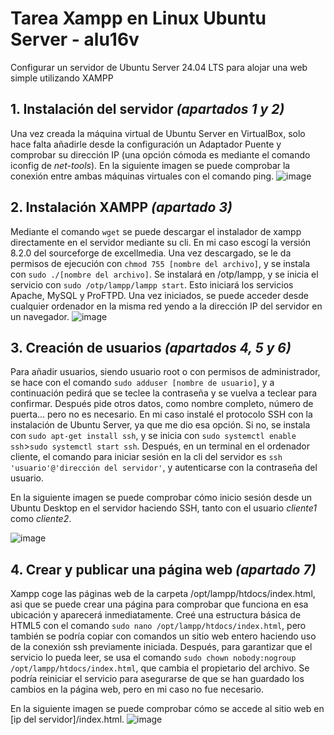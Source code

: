 # Tarea Xampp en Linux Ubuntu Server - alu16v
Configurar un servidor de Ubuntu Server 24.04 LTS para alojar una web simple utilizando XAMPP  

## 1. Instalación del servidor *(apartados 1 y 2)*
Una vez creada la máquina virtual de Ubuntu Server en VirtualBox, solo hace falta añadirle desde la configuración un Adaptador Puente y comprobar su dirección IP (una opción cómoda es mediante el comando iconfig de *net-tools*).
En la siguiente imagen se puede comprobar la conexión entre ambas máquinas virtuales con el comando ping.
![image](https://github.com/user-attachments/assets/d2102d7e-ea26-4f86-9244-6a6287b7430e)


## 2. Instalación XAMPP *(apartado 3)*
Mediante el comando ```wget``` se puede descargar el instalador de xampp directamente en el servidor mediante su cli. En mi caso escogí la versión 8.2.0 del sourceforge de excellmedia. 
Una vez descargado, se le da permisos de ejecución con ```chmod 755 [nombre del archivo]```, y se instala con ```sudo ./[nombre del archivo]```. Se instalará en /otp/lampp, y se inicia el servicio con ```sudo /otp/lampp/lampp start```. Esto iniciará los servicios Apache, MySQL y ProFTPD. Una vez iniciados, se puede acceder desde cualquier ordenador en la misma red yendo a la dirección IP del servidor en un navegador.
![image](https://github.com/user-attachments/assets/56545369-5311-477a-9483-6e648eb9af9e)

## 3. Creación de usuarios *(apartados 4, 5 y 6)*
Para añadir usuarios, siendo usuario root o con permisos de administrador, se hace con el comando ```sudo adduser [nombre de usuario]```, y a continuación pedirá que se teclee la contraseña y se vuelva a teclear para confirmar. Después pide otros datos, como nombre completo, número de puerta... pero no es necesario.
En mi caso instalé el protocolo SSH con la instalación de Ubuntu Server, ya que me dio esa opción. Si no, se instala con ```sudo apt-get install ssh```, y se inicia con ```sudo systemctl enable ssh```>```sudo systemctl start ssh```. Después, en un terminal en el ordenador cliente, el comando para iniciar sesión en la cli del servidor es ```ssh 'usuario'@'dirección del servidor'```, y autenticarse con la contraseña del usuario.

En la siguiente imagen se puede comprobar cómo inicio sesión desde un Ubuntu Desktop en el servidor haciendo SSH, tanto con el usuario *cliente1* como *cliente2*.

![image](https://github.com/user-attachments/assets/a5017a9c-6b98-40d1-891d-b5302e9c2c8b)

## 4. Crear y publicar una página web *(apartado 7)*
Xampp coge las páginas web de la carpeta /opt/lampp/htdocs/index.html, asi que se puede crear una página para comprobar que funciona en esa ubicación y aparecerá inmediatamente. Creé una estructura básica de HTML5 con el comando ```sudo nano /opt/lampp/htdocs/index.html```, pero también se podría copiar con comandos un sitio web entero haciendo uso de la conexión ssh previamente iniciada.
Después, para garantizar que el servicio lo pueda leer, se usa el comando ```sudo chown nobody:nogroup /opt/lampp/htdocs/index.html```, que cambia el propietario del archivo. 
Se podría reiniciar el servicio para asegurarse de que se han guardado los cambios en la página web, pero en mi caso no fue necesario.

En la siguiente imagen se puede comprobar cómo se accede al sitio web en [ip del servidor]/index.html.
![image](https://github.com/user-attachments/assets/72db23eb-e996-4e8b-b24d-9657e83d8020)
